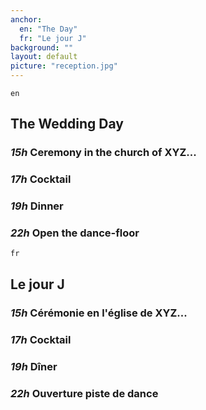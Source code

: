 ```yaml
---
anchor:
  en: "The Day"
  fr: "Le jour J"
background: ""
layout: default
picture: "reception.jpg"
---
```

`en`

## The Wedding Day

### *15h* Ceremony in the church of XYZ...
### *17h* Cocktail
### *19h* Dinner
### *22h* Open the dance-floor



`fr`

## Le jour J

### *15h* Cérémonie en l'église de XYZ...
### *17h* Cocktail
### *19h* Dîner
### *22h* Ouverture piste de dance
